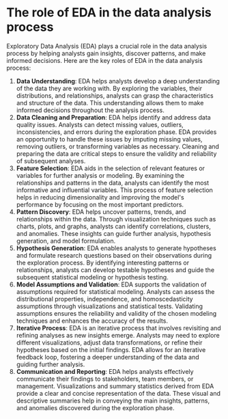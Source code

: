 # The role of EDA in the data analysis process

Exploratory Data Analysis (EDA) plays a crucial role in the data analysis process by helping analysts gain insights, discover patterns, and make informed decisions. Here are the key roles of EDA in the data analysis process:

1. **Data Understanding**: EDA helps analysts develop a deep understanding of the data they are working with. By exploring the variables, their distributions, and relationships, analysts can grasp the characteristics and structure of the data. This understanding allows them to make informed decisions throughout the analysis process.
2. **Data Cleaning and Preparation**: EDA helps identify and address data quality issues. Analysts can detect missing values, outliers, inconsistencies, and errors during the exploration phase. EDA provides an opportunity to handle these issues by imputing missing values, removing outliers, or transforming variables as necessary. Cleaning and preparing the data are critical steps to ensure the validity and reliability of subsequent analyses.
3. **Feature Selection**: EDA aids in the selection of relevant features or variables for further analysis or modeling. By examining the relationships and patterns in the data, analysts can identify the most informative and influential variables. This process of feature selection helps in reducing dimensionality and improving the model's performance by focusing on the most important predictors.
4. **Pattern Discovery**: EDA helps uncover patterns, trends, and relationships within the data. Through visualization techniques such as charts, plots, and graphs, analysts can identify correlations, clusters, and anomalies. These insights can guide further analysis, hypothesis generation, and model formulation.
5. **Hypothesis Generation**: EDA enables analysts to generate hypotheses and formulate research questions based on their observations during the exploration process. By identifying interesting patterns or relationships, analysts can develop testable hypotheses and guide the subsequent statistical modeling or hypothesis testing.
6. **Model Assumptions and Validation**: EDA supports the validation of assumptions required for statistical modeling. Analysts can assess the distributional properties, independence, and homoscedasticity assumptions through visualizations and statistical tests. Validating assumptions ensures the reliability and validity of the chosen modeling techniques and enhances the accuracy of the results.
7. **Iterative Process**: EDA is an iterative process that involves revisiting and refining analyses as new insights emerge. Analysts may need to explore different visualizations, adjust data transformations, or refine their hypotheses based on the initial findings. EDA allows for an iterative feedback loop, fostering a deeper understanding of the data and guiding further analysis.
8. **Communication and Reporting**: EDA helps analysts effectively communicate their findings to stakeholders, team members, or management. Visualizations and summary statistics derived from EDA provide a clear and concise representation of the data. These visual and descriptive summaries help in conveying the main insights, patterns, and anomalies discovered during the exploration phase.

